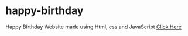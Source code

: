 # happy-birthday
Happy Birthday Website made using Html, css and JavaScript
<a href="webaddress" target="blank">Click Here</a>
